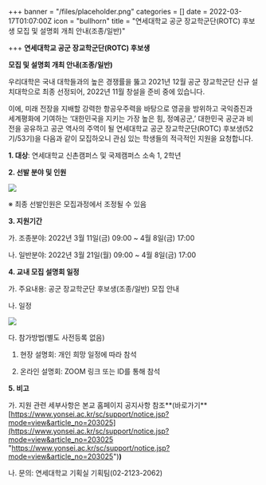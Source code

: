+++
banner = "/files/placeholder.png"
categories = []
date = 2022-03-17T01:07:00Z
icon = "bullhorn"
title = "연세대학교 공군 장교학군단(ROTC) 후보생  모집 및 설명회 개최 안내(조종/일반)"

+++
**연세대학교 공군 장교학군단(ROTC) 후보생**

**모집 및 설명회 개최 안내(조종/일반)**

우리대학은 국내 대학들과의 높은 경쟁률을 뚫고 2021년 12월 공군 장교학군단 신규 설치대학으로 최종 선정되어, 2022년 11월 창설을 준비 중에 있습니다.

이에, 미래 전장을 지배할 강력한 항공우주력을 바탕으로 영공을 방위하고 국익증진과 세계평화에 기여하는 ‘대한민국을 지키는 가장 높은 힘, 정예공군,’ 대한민국 공군과 비전을 공유하고 공군 역사의 주역이 될 연세대학교 공군 장교학군단(ROTC) 후보생(52기/53기)을 다음과 같이 모집하오니 관심 있는 학생들의 적극적인 지원을 요청합니다.

**1. 대상**: 연세대학교 신촌캠퍼스 및 국제캠퍼스 소속 1, 2학년

**2. 선발 분야 및 인원**

![](/files/20220317_095503.png)

※ 최종 선발인원은 모집과정에서 조정될 수 있음

**3. 지원기간**

가. 조종분야: 2022년 3월 11일(금) 09:00 \~ 4월 8일(금) 17:00

나. 일반분야: 2022년 3월 21일(월) 09:00 \~ 4월 8일(금) 17:00

**4. 교내 모집 설명회 일정**

가. 주요내용: 공군 장교학군단 후보생(조종/일반) 모집 안내

나. 일정

![](/files/20220317_095643.png)

다. 참가방법(별도 사전등록 없음)

1) 현장 설명회: 개인 희망 일정에 따라 참석

2) 온라인 설명회: ZOOM 링크 또는 ID를 통해 참석

**5. 비고**

가. 지원 관련 세부사항은 본교 홈페이지 공지사항 참조**(바로가기**[https://www.yonsei.ac.kr/sc/support/notice.jsp?mode=view&article_no=203025](https://www.yonsei.ac.kr/sc/support/notice.jsp?mode=view&article_no=203025 "https://www.yonsei.ac.kr/sc/support/notice.jsp?mode=view&article_no=203025")**)**

나. 문의: 연세대학교 기획실 기획팀(02-2123-2062)